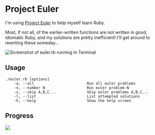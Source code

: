 # Project Euler

I'm using [Project Euler](http://projecteuler.net/) to help myself learn Ruby.

Most, if not all, of the earlier-written functions are not written in good, idiomatic Ruby, and my solutions are pretty inefficient! I'll get around to rewriting these someday...

![Screenshot of euler.rb running in Terminal](https://raw.github.com/allewun/euler/master/misc/euler.png)

## Usage

    ./euler.rb [options]
        -a, --all                        Run all euler problems
        -n, --number N                   Run euler problem N
        -s, --skip A,B,C...              Skip euler problems A,B,C...
        -l, --list                       List attempted solutions
        -h, --help                       Show the help screen


## Progress

![](https://projecteuler.net/profile/allewun.png)
